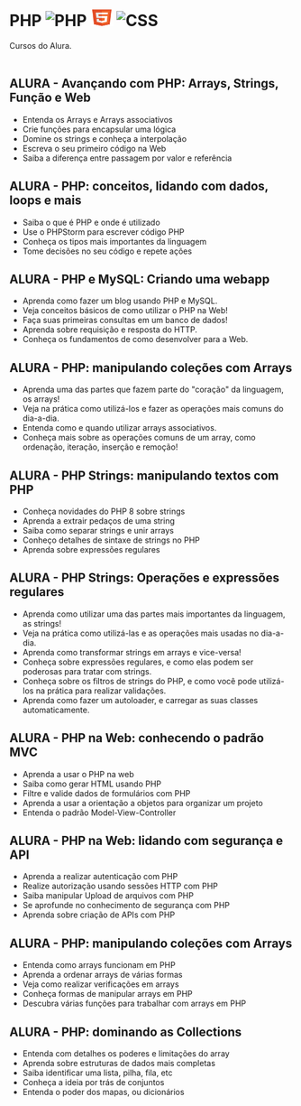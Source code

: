 <div style="display: inline_block"><br>
<h1>PHP 
  <img  alt="PHP" height="30" width="40" src="https://user-images.githubusercontent.com/64232721/176288451-f840d1d4-7c85-4383-aafe-1610ee4aaf1e.png">
  <img  alt="HTML" height="30" width="40" src="https://raw.githubusercontent.com/devicons/devicon/master/icons/html5/html5-original.svg">
  <img  alt="CSS" height="35" width="35" src="https://user-images.githubusercontent.com/64232721/176305937-a3f35066-5207-44ea-bfff-a86ef501a722.png">
</h1>
</div>
Cursos do Alura.
<br> <br> 
  
## ALURA - Avançando com PHP: Arrays, Strings, Função e Web
* Entenda os Arrays e Arrays associativos
* Crie funções para encapsular uma lógica
* Domine os strings e conheça a interpolação
* Escreva o seu primeiro código na Web
* Saiba a diferença entre passagem por valor e referência

## ALURA - PHP: conceitos, lidando com dados, loops e mais
* Saiba o que é PHP e onde é utilizado
* Use o PHPStorm para escrever código PHP
* Conheça os tipos mais importantes da linguagem
* Tome decisões no seu código e repete ações

## ALURA - PHP e MySQL: Criando uma webapp
* Aprenda como fazer um blog usando PHP e MySQL.
* Veja conceitos básicos de como utilizar o PHP na Web!
* Faça suas primeiras consultas em um banco de dados!
* Aprenda sobre requisição e resposta do HTTP.
* Conheça os fundamentos de como desenvolver para a Web.

## ALURA - PHP: manipulando coleções com Arrays
* Aprenda uma das partes que fazem parte do "coração" da linguagem, os arrays!
* Veja na prática como utilizá-los e fazer as operações mais comuns do dia-a-dia.
* Entenda como e quando utilizar arrays associativos.
* Conheça mais sobre as operações comuns de um array, como ordenação, iteração, inserção e remoção!

## ALURA - PHP Strings: manipulando textos com PHP
* Conheça novidades do PHP 8 sobre strings
* Aprenda a extrair pedaços de uma string
* Saiba como separar strings e unir arrays
* Conheço detalhes de sintaxe de strings no PHP
* Aprenda sobre expressões regulares

## ALURA - PHP Strings: Operações e expressões regulares
* Aprenda como utilizar uma das partes mais importantes da linguagem, as strings!
* Veja na prática como utilizá-las e as operações mais usadas no dia-a-dia.
* Aprenda como transformar strings em arrays e vice-versa!
* Conheça sobre expressões regulares, e como elas podem ser poderosas para tratar com strings.
* Conheça sobre os filtros de strings do PHP, e como você pode utilizá-los na prática para realizar validações.
* Aprenda como fazer um autoloader, e carregar as suas classes automaticamente.

## ALURA - PHP na Web: conhecendo o padrão MVC
* Aprenda a usar o PHP na web
* Saiba como gerar HTML usando PHP
* Filtre e valide dados de formulários com PHP
* Aprenda a usar a orientação a objetos para organizar um projeto
* Entenda o padrão Model-View-Controller

## ALURA - PHP na Web: lidando com segurança e API
* Aprenda a realizar autenticação com PHP
* Realize autorização usando sessões HTTP com PHP
* Saiba manipular Upload de arquivos com PHP
* Se aprofunde no conhecimento de segurança com PHP
* Aprenda sobre criação de APIs com PHP

## ALURA - PHP: manipulando coleções com Arrays
* Entenda como arrays funcionam em PHP
* Aprenda a ordenar arrays de várias formas
* Veja como realizar verificações em arrays
* Conheça formas de manipular arrays em PHP
* Descubra várias funções para trabalhar com arrays em PHP

## ALURA - PHP: dominando as Collections
* Entenda com detalhes os poderes e limitações do array
* Aprenda sobre estruturas de dados mais completas
* Saiba identificar uma lista, pilha, fila, etc
* Conheça a ideia por trás de conjuntos
* Entenda o poder dos mapas, ou dicionários